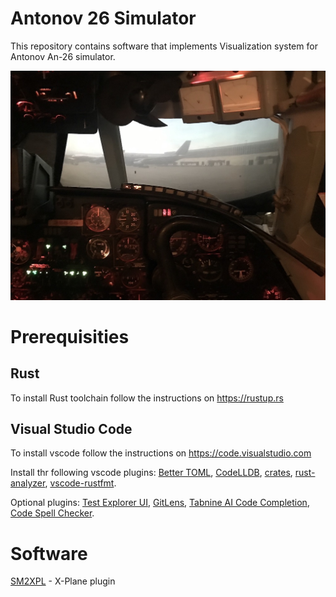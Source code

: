 # Antonov 26 Simulator
This repository contains software that implements Visualization system for Antonov An-26 simulator.

![An-26 Simulator](doc/sim.jpg "An-26 Simulator")

# Prerequisities
## Rust
To install Rust toolchain follow the instructions on https://rustup.rs

## Visual Studio Code
To install vscode follow the instructions on https://code.visualstudio.com

Install thr following vscode plugins: [Better TOML](https://marketplace.visualstudio.com/items?itemName=bungcip.better-toml),
[CodeLLDB](https://marketplace.visualstudio.com/items?itemName=vadimcn.vscode-lldb),
[crates](https://marketplace.visualstudio.com/items?itemName=serayuzgur.crates),
[rust-analyzer](https://marketplace.visualstudio.com/items?itemName=matklad.rust-analyzer),
[vscode-rustfmt](https://marketplace.visualstudio.com/items?itemName=statiolake.vscode-rustfmt).

Optional plugins: [Test Explorer UI](https://marketplace.visualstudio.com/items?itemName=hbenl.vscode-test-explorer),
[GitLens](https://marketplace.visualstudio.com/items?itemName=eamodio.gitlens),
[Tabnine AI Code Completion](https://marketplace.visualstudio.com/items?itemName=TabNine.tabnine-vscode),
[Code Spell Checker](https://marketplace.visualstudio.com/items?itemName=streetsidesoftware.code-spell-checker).

# Software
[SM2XPL](sm2xpl) - X-Plane plugin